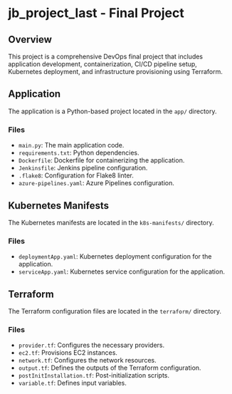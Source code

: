 # jb_project_last - Final Project

## Overview

This project is a comprehensive DevOps final project that includes application development, containerization, CI/CD pipeline setup, Kubernetes deployment, and infrastructure provisioning using Terraform.

## Application

The application is a Python-based project located in the `app/` directory.

### Files

- `main.py`: The main application code.
- `requirements.txt`: Python dependencies.
- `Dockerfile`: Dockerfile for containerizing the application.
- `Jenkinsfile`: Jenkins pipeline configuration.
- `.flake8`: Configuration for Flake8 linter.
- `azure-pipelines.yaml`: Azure Pipelines configuration.

## Kubernetes Manifests

The Kubernetes manifests are located in the `k8s-manifests/` directory.

### Files

- `deploymentApp.yaml`: Kubernetes deployment configuration for the application.
- `serviceApp.yaml`: Kubernetes service configuration for the application.

## Terraform

The Terraform configuration files are located in the `terraform/` directory.

### Files

- `provider.tf`: Configures the necessary providers.
- `ec2.tf`: Provisions EC2 instances.
- `network.tf`: Configures the network resources.
- `output.tf`: Defines the outputs of the Terraform configuration.
- `postInitInstallation.tf`: Post-initialization scripts.
- `variable.tf`: Defines input variables.